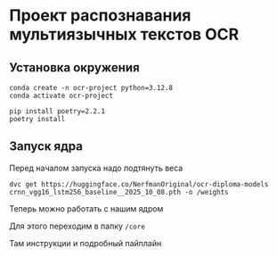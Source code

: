 # Проект распознавания мультиязычных текстов OCR

## Установка окружения

```
conda create -n ocr-project python=3.12.8
conda activate ocr-project

pip install poetry=2.2.1
poetry install
```

## Запуск ядра

Перед началом запуска надо подтянуть веса

```
dvc get https://huggingface.co/NerfmanOriginal/ocr-diploma-models crnn_vgg16_lstm256_baseline__2025_10_08.pth -o /weights
```

Теперь можно работать с нашим ядром

Для этого переходим в папку `/core`

Там инструкции и подробный пайплайн
